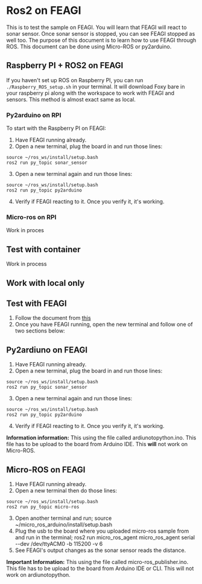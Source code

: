 # Ros2 on FEAGI
This is to test the sample on FEAGI. You will learn that FEAGI will react to sonar sensor. Once sonar sensor is stopped, you can see FEAGI stopped as well too. The purpose of this document is to learn how to use FEAGI through ROS. This document can be done using Micro-ROS or py2arduino.

## Raspberry PI + ROS2 on FEAGI
If you haven't set up ROS on Raspberry PI, you can run `./Raspberry_ROS_setup.sh` in your terminal. It will download Foxy bare in your raspberry pi along with the workspace to work with FEAGI and sensors. This method is almost exact same as local.

### Py2arduino on RPI

To start with the Raspberry PI on FEAGI:
1. Have FEAGI running already.
2. Open a new terminal, plug the board in and run those lines:
```
source ~/ros_ws/install/setup.bash
ros2 run py_topic sonar_sensor
```
3. Open a new terminal again and run those lines:
```
source ~/ros_ws/install/setup.bash
ros2 run py_topic py2arduino
```
4. Verify if FEAGI reacting to it. Once you verify it, it's working.

### Micro-ros on RPI

Work in proces

## Test with container

Work in process

## Work with local only

## Test with FEAGI
1. Follow the document from [this](https://github.com/feagi/feagi/blob/develop/DEPLOY.md)
2. Once you have FEAGI running, open the new terminal and follow one of two sections below:

## Py2ardiuno on FEAGI
1. Have FEAGI running already.
2. Open a new terminal, plug the board in and run those lines:
```
source ~/ros_ws/install/setup.bash
ros2 run py_topic sonar_sensor
```
3. Open a new terminal again and run those lines:
```
source ~/ros_ws/install/setup.bash
ros2 run py_topic py2arduino
```
4. Verify if FEAGI reacting to it. Once you verify it, it's working.

**Information information:** This using the file called ardiunotopython.ino. This file has to be upload to the board from Arduino IDE. This **will** not work on Micro-ROS.

## Micro-ROS on FEAGI
1. Have FEAGI running already.
2. Open a new terminal then do those lines:
```
source ~/ros_ws/install/setup.bash
ros2 run py_topic micro-ros 
```
3. Open another terminal and run; source ~/micro_ros_arduino/install/setup.bash
4. Plug the usb to the board where you uploaded micro-ros sample from and run in the terminal; ros2 run micro_ros_agent micro_ros_agent serial --dev /dev/ttyACM0 -b 115200 -v 6
5. See FEAGI's output changes as the sonar sensor reads the distance.

**Important Information:** This using the file called micro-ros_publisher.ino. This file has to be upload to the board from Arduino IDE or CLI. This will not work on ardiunotopython. 

